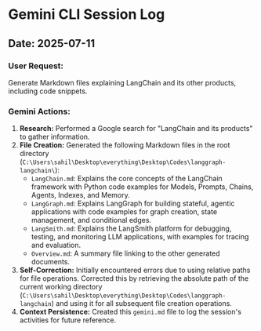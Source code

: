 # Gemini CLI Session Log

## Date: 2025-07-11

### User Request:
Generate Markdown files explaining LangChain and its other products, including code snippets.

### Gemini Actions:

1.  **Research:** Performed a Google search for "LangChain and its products" to gather information.
2.  **File Creation:** Generated the following Markdown files in the root directory (`C:\Users\sahil\Desktop\everything\Desktop\Codes\langgraph-langchain\`):
    *   `LangChain.md`: Explains the core concepts of the LangChain framework with Python code examples for Models, Prompts, Chains, Agents, Indexes, and Memory.
    *   `LangGraph.md`: Explains LangGraph for building stateful, agentic applications with code examples for graph creation, state management, and conditional edges.
    *   `LangSmith.md`: Explains the LangSmith platform for debugging, testing, and monitoring LLM applications, with examples for tracing and evaluation.
    *   `Overview.md`: A summary file linking to the other generated documents.
3.  **Self-Correction:** Initially encountered errors due to using relative paths for file operations. Corrected this by retrieving the absolute path of the current working directory (`C:\Users\sahil\Desktop\everything\Desktop\Codes\langgraph-langchain`) and using it for all subsequent file creation operations.
4.  **Context Persistence:** Created this `gemini.md` file to log the session's activities for future reference.

